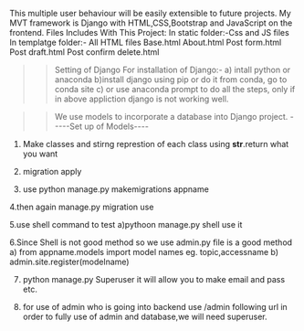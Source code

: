 This multiple user behaviour will be easily extensible to future projects.
My MVT framework is Django with HTML,CSS,Bootstrap and JavaScript  on the frontend.
 Files Includes With This Project:
 In static folder:-Css and JS files
 In templatge folder:- All HTML files
Base.html                        About.html
Post form.html                   Post draft.html
Post confirm delete.html         

>>Setting of Django
For installation of Django:-
a) intall python or anaconda
b)install django using pip or do it from conda, go to  conda site
c) or use anaconda prompt to do all the steps, only if in above appliction django is not working well.

>>We use models to incorporate a database  into Django project.
-----Set up of Models---- 
1. Make classes and stirng represtion of each class
using __str__.return what you want

2. migration apply

3. use python manage.py makemigrations appname

4.then again manage.py migration use

5.use shell command to test
a)pythoon manage.py shell
use it

6.Since Shell is not good method so we use admin.py file
is a good method 
a) from appname.models import model names eg. topic,accessname
b) admin.site.register(modelname)

7. python manage.py Superuser
it will allow you to make email and pass etc.

8. for use of  admin who is going into backend 
use /admin following url
in order to fully use of admin and database,we will need superuser.

